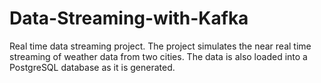 # Data-Streaming-with-Kafka
Real time data streaming project. The project simulates the near real time streaming of weather data from two cities. The data is also loaded into a PostgreSQL database as it is generated.
